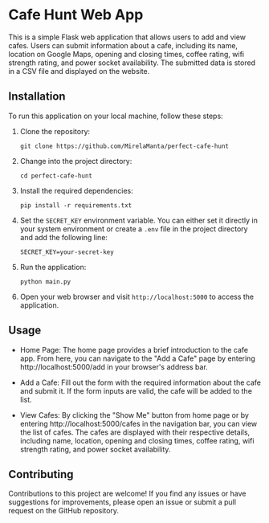 #  Cafe Hunt Web App

This is a simple Flask web application that allows users to add and view cafes. Users can submit information about a cafe, including its name, location on Google Maps, opening and closing times, coffee rating, wifi strength rating, and power socket availability. The submitted data is stored in a CSV file and displayed on the website.

## Installation

To run this application on your local machine, follow these steps:

1. Clone the repository:

   ```
   git clone https://github.com/MirelaManta/perfect-cafe-hunt
   ```

2. Change into the project directory:

   ```
   cd perfect-cafe-hunt
   ```

3. Install the required dependencies:

   ```
   pip install -r requirements.txt
   ```

4. Set the `SECRET_KEY` environment variable. You can either set it directly in your system environment or create a `.env` file in the project directory and add the following line:

   ```
   SECRET_KEY=your-secret-key
   ```

5. Run the application:

   ```
   python main.py
   ```

6. Open your web browser and visit `http://localhost:5000` to access the application.

## Usage

- Home Page: The home page provides a brief introduction to the cafe app. From here, you can navigate to the "Add a Cafe" page by entering http://localhost:5000/add in your browser's address bar.

- Add a Cafe: Fill out the form with the required information about the cafe and submit it. If the form inputs are valid, the cafe will be added to the list.

- View Cafes: By clicking the "Show Me" button from home page or by entering http://localhost:5000/cafes in the navigation bar, you can view the list of cafes. The cafes are displayed with their respective details, including name, location, opening and closing times, coffee rating, wifi strength rating, and power socket availability.

## Contributing

Contributions to this project are welcome! If you find any issues or have suggestions for improvements, please open an issue or submit a pull request on the GitHub repository.

